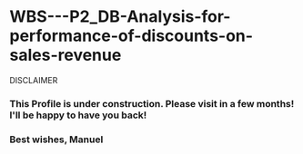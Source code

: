 # WBS---P2_DB-Analysis-for-performance-of-discounts-on-sales-revenue

DISCLAIMER

### This Profile is under construction. Please visit in a few months! I'll be happy to have you back!
### Best wishes, Manuel
